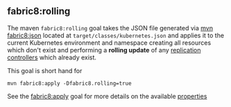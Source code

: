 ## fabric8:rolling

The maven `fabric8:rolling` goal takes the JSON file generated via [mvn fabric8:json](mavenFabric8Json.html) located at `target/classes/kubernetes.json` and applies it to the current Kubernetes environment and namespace creating all resources which don't exist and performing a **rolling update** of any [replication controllers](replicationControllers.html) which already  exist. 

This goal is short hand for 

```
mvn fabric8:apply -Dfabric8.rolling=true
```

See the  [fabric8:apply](mavenFabric8Apply.html) goal for more details on the available [properties](mavenFabric8Apply.html#maven-properties)
